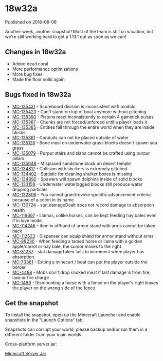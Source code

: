 # 18w32a
Published on 2018-08-08

Another week, another snapshot! Most of the team is still on vacation, but
we're still working hard to get a 1.13.1 out as soon as we can!

## Changes in 18w32a

  * Added dead coral
  * More performance optimizations
  * More bug fixes
  * Made the floor solid again

## Bugs fixed in 18w32a

  * [MC-135431](https://bugs.mojang.com/browse/MC-135431) \- Scoreboard division is inconsistent with modulo
  * [MC-135423](https://bugs.mojang.com/browse/MC-135423) \- Can't stand on top of boat anymore without glitching
  * [MC-135390](https://bugs.mojang.com/browse/MC-135390) \- Pistons react inconsistently to certain 4 gametick pulses
  * [MC-135387](https://bugs.mojang.com/browse/MC-135387) \- Chunks are not forced/unforced until a player loads it
  * [MC-135385](https://bugs.mojang.com/browse/MC-135385) \- Entities fall through the entire world when they are inside blocks
  * [MC-135381](https://bugs.mojang.com/browse/MC-135381) \- Conduits can not be placed outside of water
  * [MC-135126](https://bugs.mojang.com/browse/MC-135126) \- Bone meal on underwater grass blocks doesn't spawn sea grass
  * [MC-135079](https://bugs.mojang.com/browse/MC-135079) \- Purpur stairs and slabs cannot be crafted using purpur pillars
  * [MC-135048](https://bugs.mojang.com/browse/MC-135048) \- Misplaced sandstone block on desert temple
  * [MC-134817](https://bugs.mojang.com/browse/MC-134817) \- Collision with shulkers is extremely glitched
  * [MC-134402](https://bugs.mojang.com/browse/MC-134402) \- Statistic for cleaning shulker boxes is missing
  * [MC-134392](https://bugs.mojang.com/browse/MC-134392) \- Spawers will spawn dolphins inside of solid blocks
  * [MC-133158](https://bugs.mojang.com/browse/MC-133158) \- Underwater waterlogged blocks still produce water dripping particles
  * [MC-132806](https://bugs.mojang.com/browse/MC-132806) \- You cannot grant/revoke specific advancement criteria because of a colon in its name
  * [MC-130724](https://bugs.mojang.com/browse/MC-130724) \- stat.damageDealt does not record damage to absorption health
  * [MC-119607](https://bugs.mojang.com/browse/MC-119607) \- Llamas, unlike horses, can be kept feeding hay bales even if in love mode
  * [MC-114246](https://bugs.mojang.com/browse/MC-114246) \- Item in offhand of armor stand with arms cannot be taken back
  * [MC-112533](https://bugs.mojang.com/browse/MC-112533) \- Dispenser can equip shield for armor stand without arms
  * [MC-88230](https://bugs.mojang.com/browse/MC-88230) \- When feeding a tamed horse or llama with a golden apple/carrot or hay bale, the cursor moves to the right
  * [MC-81237](https://bugs.mojang.com/browse/MC-81237) \- stat.damageTaken fails to increment when player has absorption.
  * [MC-73361](https://bugs.mojang.com/browse/MC-73361) \- Exiting a minecart / boat can put the player outside the border
  * [MC-4488](https://bugs.mojang.com/browse/MC-4488) \- Mobs don't drop cooked meat if last damage is from fire, lava or fire charge
  * [MC-1489](https://bugs.mojang.com/browse/MC-1489) \- Dismounting a horse with a fence on the player's right leaves the player on the wrong side of the fence

## Get the snapshot

To install the snapshot, open up the Minecraft Launcher and enable snapshots
in the "Launch Options" tab.

Snapshots can corrupt your world, please backup and/or run them in a different
folder from your main worlds.

Cross-platform server jar:

[Minecraft Server
Jar](https://launcher.mojang.com/mc/game/18w32a/server/d36429ccdcaa73cb37b366d608024e3a6a5a20ab/server.jar)


